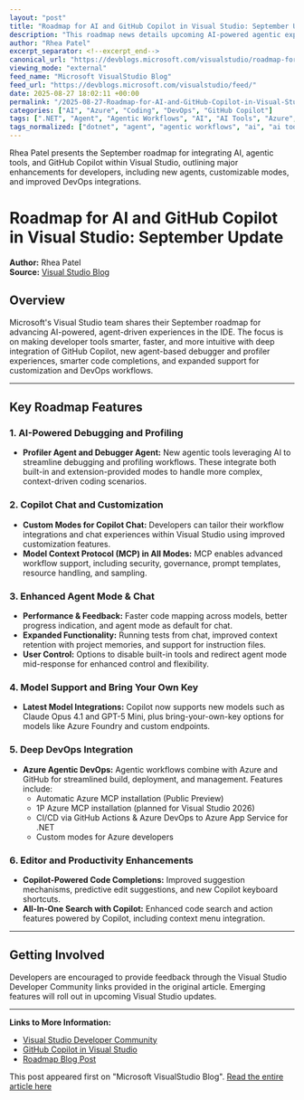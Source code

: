 ```yaml
---
layout: "post"
title: "Roadmap for AI and GitHub Copilot in Visual Studio: September Update"
description: "This roadmap news details upcoming AI-powered agentic experiences in Visual Studio, including Copilot Chat, profiler and debugger agents, integration with Azure DevOps and GitHub Actions, and support for customizable workflows through Model Context Protocol (MCP). It highlights improvements in Copilot-powered code completions, agent-mode enhancements, and new DevOps integrations for .NET and Azure developers."
author: "Rhea Patel"
excerpt_separator: <!--excerpt_end-->
canonical_url: "https://devblogs.microsoft.com/visualstudio/roadmap-for-ai-in-visual-studio-september/"
viewing_mode: "external"
feed_name: "Microsoft VisualStudio Blog"
feed_url: "https://devblogs.microsoft.com/visualstudio/feed/"
date: 2025-08-27 18:02:11 +00:00
permalink: "/2025-08-27-Roadmap-for-AI-and-GitHub-Copilot-in-Visual-Studio-September-Update.html"
categories: ["AI", "Azure", "Coding", "DevOps", "GitHub Copilot"]
tags: [".NET", "Agent", "Agentic Workflows", "AI", "AI Tools", "Azure", "Azure DevOps", "Azure MCP", "Chat", "CI/CD", "Coding", "Copilot", "Copilot Chat", "Debugger Agent", "Developer Experience", "DevOps", "Editor Improvements", "GitHub Actions", "GitHub Copilot", "MCP", "Models", "News", "Profiler Agent", "Roadmap", "VS"]
tags_normalized: ["dotnet", "agent", "agentic workflows", "ai", "ai tools", "azure", "azure devops", "azure mcp", "chat", "cislashcd", "coding", "copilot", "copilot chat", "debugger agent", "developer experience", "devops", "editor improvements", "github actions", "github copilot", "mcp", "models", "news", "profiler agent", "roadmap", "vs"]
---
```


Rhea Patel presents the September roadmap for integrating AI, agentic tools, and GitHub Copilot within Visual Studio, outlining major enhancements for developers, including new agents, customizable modes, and improved DevOps integrations.<!--excerpt_end-->

# Roadmap for AI and GitHub Copilot in Visual Studio: September Update

**Author:** Rhea Patel  
**Source:** [Visual Studio Blog](https://devblogs.microsoft.com/visualstudio/roadmap-for-ai-in-visual-studio-september/)

## Overview

Microsoft's Visual Studio team shares their September roadmap for advancing AI-powered, agent-driven experiences in the IDE. The focus is on making developer tools smarter, faster, and more intuitive with deep integration of GitHub Copilot, new agent-based debugger and profiler experiences, smarter code completions, and expanded support for customization and DevOps workflows.

---

## Key Roadmap Features

### 1. AI-Powered Debugging and Profiling

- **Profiler Agent and Debugger Agent:** New agentic tools leveraging AI to streamline debugging and profiling workflows. These integrate both built-in and extension-provided modes to handle more complex, context-driven coding scenarios.

### 2. Copilot Chat and Customization

- **Custom Modes for Copilot Chat:** Developers can tailor their workflow integrations and chat experiences within Visual Studio using improved customization features.
- **Model Context Protocol (MCP) in All Modes:** MCP enables advanced workflow support, including security, governance, prompt templates, resource handling, and sampling.

### 3. Enhanced Agent Mode & Chat

- **Performance & Feedback:** Faster code mapping across models, better progress indication, and agent mode as default for chat.
- **Expanded Functionality:** Running tests from chat, improved context retention with project memories, and support for instruction files.
- **User Control:** Options to disable built-in tools and redirect agent mode mid-response for enhanced control and flexibility.

### 4. Model Support and Bring Your Own Key

- **Latest Model Integrations:** Copilot now supports new models such as Claude Opus 4.1 and GPT-5 Mini, plus bring-your-own-key options for models like Azure Foundry and custom endpoints.

### 5. Deep DevOps Integration

- **Azure Agentic DevOps:** Agentic workflows combine with Azure and GitHub for streamlined build, deployment, and management. Features include:
  - Automatic Azure MCP installation (Public Preview)
  - 1P Azure MCP installation (planned for Visual Studio 2026)
  - CI/CD via GitHub Actions & Azure DevOps to Azure App Service for .NET
  - Custom modes for Azure developers

### 6. Editor and Productivity Enhancements

- **Copilot-Powered Code Completions:** Improved suggestion mechanisms, predictive edit suggestions, and new Copilot keyboard shortcuts.
- **All-In-One Search with Copilot:** Enhanced code search and action features powered by Copilot, including context menu integration.

---

## Getting Involved

Developers are encouraged to provide feedback through the Visual Studio Developer Community links provided in the original article. Emerging features will roll out in upcoming Visual Studio updates.

---

**Links to More Information:**

- [Visual Studio Developer Community](https://developercommunity.visualstudio.com)
- [GitHub Copilot in Visual Studio](https://devblogs.microsoft.com/visualstudio/github-copilot-for-azure-preview-launches-in-visual-studio-2022-with-azure-mcp-support/)
- [Roadmap Blog Post](https://devblogs.microsoft.com/visualstudio/roadmap-for-ai-in-visual-studio-september/)

This post appeared first on "Microsoft VisualStudio Blog". [Read the entire article here](https://devblogs.microsoft.com/visualstudio/roadmap-for-ai-in-visual-studio-september/)
